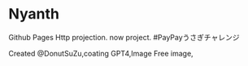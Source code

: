 # Nyanth
Github Pages Http projection.
now project. #PayPayうさぎチャレンジ

Created @DonutSuZu,coating GPT4,Image Free image,
